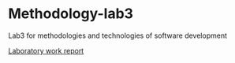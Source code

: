 # Methodology-lab3
Lab3 for methodologies and technologies of software development

[Laboratory work report](https://docs.google.com/document/d/1QVJRQVM1lM_4k0odbKeMjPVtH2YIlblXIE85Idh4OB0/edit?usp=sharing)
